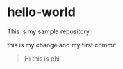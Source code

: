 # hello-world
This is my sample repository

this is my change and my first commit

> Hi this is phil
